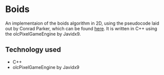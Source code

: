 # Boids

An implementaion of the boids algorithm in 2D,
using the pseudocode laid out by Conrad Parker, which can be found [here](http://www.kfish.org/~conrad/boids/pseudocode.html).
It is written in C++ using the olcPixelGameEngine by Javidx9.


## Technology used
- C++
- olcPixelGameEngine by Javidx9
